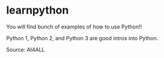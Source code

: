 # learnpython

You will find bunch of examples of how to use Python!!

Python 1, Python 2, and Python 3 are good intros into Python.

Source: AI4ALL
